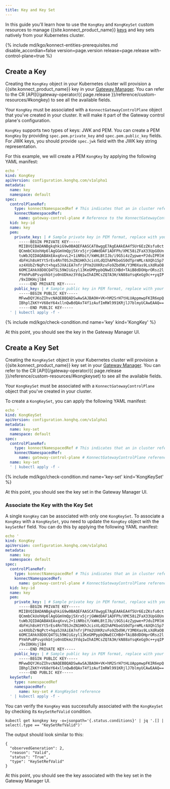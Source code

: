```yaml
---
title: Key and Key Set 
---
```


In this guide you'll learn how to use the `KongKey` and `KongKeySet` custom resources to
manage {{site.konnect_product_name}} [keys](/konnect/gateway-manager/configuration/#keys)
and key sets natively from your Kubernetes cluster.

{% include md/kgo/konnect-entities-prerequisites.md disable_accordian=false version=page.version release=page.release
with-control-plane=true %}

## Create a Key

Creating the `KongKey` object in your Kubernetes cluster will provision a {{site.konnect_product_name}} key in
your [Gateway Manager](/konnect/gateway-manager).
You can refer to the CR [API](/gateway-operator/{{ page.release }}/reference/custom-resources/#kongkey)
to see all the available fields.

Your `KongKey` must be associated with a `KonnectGatewayControlPlane` object that you've created in your cluster.
It will make it part of the Gateway control plane's configuration.

`KongKey` supports two types of keys: JWK and PEM. You can create a PEM `KongKey` by providing `spec.pem.private_key`
and `spec.pem.public_key` fields. For JWK keys, you should provide `spec.jwk` field with the JWK key string
representation.

For this example, we will create a PEM `KongKey` by applying the following YAML manifest:

```yaml
echo '
kind: KongKey
apiVersion: configuration.konghq.com/v1alpha1
metadata:
  name: key
  namespace: default
spec:
  controlPlaneRef:
    type: konnectNamespacedRef # This indicates that an in cluster reference is used
    konnectNamespacedRef:
      name: gateway-control-plane # Reference to the KonnectGatewayControlPlane object
  kid: key-id
  name: key
  pem:
    private_key: | # Sample private key in PEM format, replace with your own
      -----BEGIN PRIVATE KEY-----
      MIIBVQIBADANBgkqhkiG9w0BAQEFAASCAT8wggE7AgEAAkEA4f5Ur6EzZKsfu0ct
      QCmmbCkUohHp6lAgGGmVmQpj5Xrx5jrjGWWdDAF1ADFPh/XMC58iZFaX33UpGOUn
      tuWbJQIDAQABAkEAxqXvvL2+1iNRbiY/kWHLBtIJb/i9G5i4zZypwe+PJduIPRlH
      4bFHih8sHtYt5rEs4RnT0SJnZN1HKhJcisVLdQIhAPKboGS0dTprmMLrAXQh15p7
      xz4XUbZrNqPct+hqa5JXAiEA7nfrjPYm2UXKRzvFo9Zbd9K/Y3M0Xas9LsXdRaO8
      6OMCIAhkX8D8CQ4TSL59WJiGzyl13KeGMPppbQNwECCHBd+TAiB8dDOHprORsz2l
      PYmhPu8PsvpVkbtjo0nUDkmz3Ydq1wIhAIMCsZQ7A3H/kN88aYsqKeGg9c++yqIP
      /9xIOKHsjlB4
      -----END PRIVATE KEY-----
    public_key: | # Sample public key in PEM format, replace with your own
      -----BEGIN PUBLIC KEY-----
      MFwwDQYJKoZIhvcNAQEBBQADSwAwSAJBAOH+VK+hM2SrH7tHLUAppmwpFKIR6epQ
      IBhplZkKY+V68eY64xllnQwBdQAxT4f1zAufImRWl991KRjlJ7blmyUCAwEAAQ==
      -----END PUBLIC KEY-----
  ' | kubectl apply -f -
```

{% include md/kgo/check-condition.md name='key' kind='KongKey' %}

At this point, you should see the key in the Gateway Manager UI.

## Create a Key Set

Creating the `KongKeySet` object in your Kubernetes cluster will provision a {{site.konnect_product_name}} key set in
your [Gateway Manager](/konnect/gateway-manager). You can refer to the CR [API](/gateway-operator/{{ page.release
}}/reference/custom-resources/#kongkeyset)
to see all the available fields.

Your `KongKeySet` must be associated with a `KonnectGatewayControlPlane` object that you've created in your cluster.

To create a `KongKeySet`, you can apply the following YAML manifest:

```yaml
echo '
kind: KongKeySet
apiVersion: configuration.konghq.com/v1alpha1
metadata:
  name: key-set
  namespace: default
spec:
  controlPlaneRef:
    type: konnectNamespacedRef # This indicates that an in cluster reference is used
    konnectNamespacedRef:
      name: gateway-control-plane # KonnectGatewayControlPlane reference
  name: key-set
  ' | kubectl apply -f -
```

{% include md/kgo/check-condition.md name='key-set' kind='KongKeySet' %}

At this point, you should see the key set in the Gateway Manager UI.

### Associate the Key with the Key Set

A single `KongKey` can be associated with only one `KongKeySet`. To associate a `KongKey` with a `KongKeySet`, you need
to update the `KongKey` object with the `keySetRef` field. You can do this by applying the following YAML manifest:

```yaml
echo '
kind: KongKey
apiVersion: configuration.konghq.com/v1alpha1
metadata:
  name: key
  namespace: default
spec:
  controlPlaneRef:
    type: konnectNamespacedRef # This indicates that an in cluster reference is used
    konnectNamespacedRef:
      name: gateway-control-plane # KonnectGatewayControlPlane reference
  kid: key-id
  name: key
  pem:
    private_key: | # Sample private key in PEM format, replace with your own
      -----BEGIN PRIVATE KEY-----
      MIIBVQIBADANBgkqhkiG9w0BAQEFAASCAT8wggE7AgEAAkEA4f5Ur6EzZKsfu0ct
      QCmmbCkUohHp6lAgGGmVmQpj5Xrx5jrjGWWdDAF1ADFPh/XMC58iZFaX33UpGOUn
      tuWbJQIDAQABAkEAxqXvvL2+1iNRbiY/kWHLBtIJb/i9G5i4zZypwe+PJduIPRlH
      4bFHih8sHtYt5rEs4RnT0SJnZN1HKhJcisVLdQIhAPKboGS0dTprmMLrAXQh15p7
      xz4XUbZrNqPct+hqa5JXAiEA7nfrjPYm2UXKRzvFo9Zbd9K/Y3M0Xas9LsXdRaO8
      6OMCIAhkX8D8CQ4TSL59WJiGzyl13KeGMPppbQNwECCHBd+TAiB8dDOHprORsz2l
      PYmhPu8PsvpVkbtjo0nUDkmz3Ydq1wIhAIMCsZQ7A3H/kN88aYsqKeGg9c++yqIP
      /9xIOKHsjlB4
      -----END PRIVATE KEY-----
    public_key: | # Sample public key in PEM format, replace with your own
      -----BEGIN PUBLIC KEY-----
      MFwwDQYJKoZIhvcNAQEBBQADSwAwSAJBAOH+VK+hM2SrH7tHLUAppmwpFKIR6epQ
      IBhplZkKY+V68eY64xllnQwBdQAxT4f1zAufImRWl991KRjlJ7blmyUCAwEAAQ==
      -----END PUBLIC KEY-----
  keySetRef:
    type: namespacedRef
    namespacedRef:
      name: key-set # KongKeySet reference
  ' | kubectl apply -f -
```

You can verify the `KongKey` was successfully associated with the `KongKeySet` by checking its `KeySetRefValid`
condition.

```shell
kubectl get kongkey key -o=jsonpath='{.status.conditions}' | jq '.[] | select(.type == "KeySetRefValid")'
```

The output should look similar to this:

```console
{
  "observedGeneration": 2,
  "reason": "Valid",
  "status": "True",
  "type": "KeySetRefValid"
}
```

At this point, you should see the key associated with the key set in the Gateway Manager UI.
